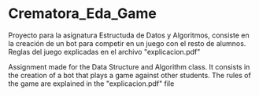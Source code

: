 # Crematora_Eda_Game
Proyecto para la asignatura Estructuda de Datos y Algoritmos, consiste en la creación de un bot para competir en un juego con el resto de alumnos.
Reglas del juego explicadas en el archivo "explicacion.pdf"

Assignment made for the Data Structure and Algorithm class. It consists in the creation of a bot that plays a game against other students.
The rules of the game are explained in the "explicacion.pdf" file
